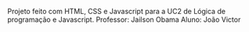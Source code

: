 Projeto feito com HTML, CSS e Javascript para a UC2 de Lógica de programação e Javascript.
Professor: Jailson Obama
Aluno: João Victor
